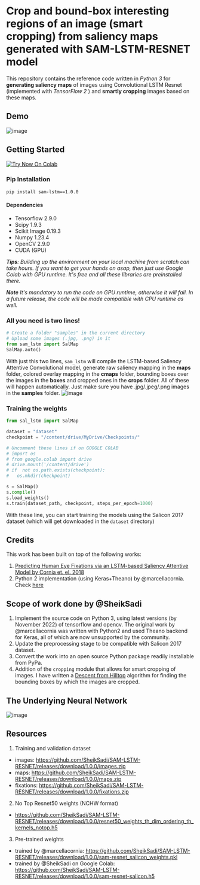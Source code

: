 # Crop and bound-box interesting regions of an image (smart cropping) from saliency maps generated with SAM-LSTM-RESNET model  
This repository contains the reference code written in *Python 3* for **generating saliency maps** of images using Convolutional LSTM Resnet (implemented with *TensorFlow 2* )  and **smartly cropping** images based on these maps.
## Demo
![image](https://github.com/SheikSadi/SheikSadi/assets/34588815/ceac1dbc-338b-48df-b90e-055bee4914d1)

## Getting Started
<a href="https://colab.research.google.com/github/SheikSadi/SAM-LSTM-RESNET/blob/master/Smart_Cropping_Images_based_on_Saliency_Mapping.ipynb" target="_parent"><img src="https://colab.research.google.com/assets/colab-badge.svg" alt="Try Now On Colab"/></a>
### Pip Installation
`pip install sam-lstm==1.0.0`
#### Dependencies
- Tensorflow 2.9.0
- Scipy 1.9.3
- Scikit Image 0.19.3
- Numpy 1.23.4
- OpenCV 2.9.0
- CUDA (GPU)

***Tips**: Building up the environment on your local machine from scratch can take hours. If you want to get your hands on asap, then just use Google Colab with GPU runtime. It's free and all these libraries are preinstalled there.*

***Note** It's mandatory to run the code on GPU runtime, otherwise it will fail. In a future release, the code will be made compatible with CPU runtime as well.*

### All you need is two lines!
```python
# Create a folder "samples" in the current directory
# Upload some images (.jpg, .png) in it
from sam_lstm import SalMap
SalMap.auto()
```

With just this two lines, `sam_lstm` will compile the  LSTM-based Saliency Attentive Convolutional model, generate raw saliency mapping in the **maps** folder, colored overlay mapping in the **cmaps** folder, bounding boxes over the images in the **boxes** and cropped ones in the **crops** folder. All of these will happen automatically. Just make sure you have .jpg/.jpeg/.png images in the **samples** folder.
![image](https://user-images.githubusercontent.com/34588815/202288598-161c4db8-586a-4e04-8bed-ff27e91595d1.png)

### Training the weights
```python
from sal_lstm import SalMap

dataset = "dataset"
checkpoint = "/content/drive/MyDrive/Checkpoints/"

# Uncomment these lines if on GOOGLE COLAB
# import os
# from google.colab import drive
# drive.mount('/content/drive')
# if  not os.path.exists(checkpoint):
#	os.mkdir(checkpoint)

s = SalMap()
s.compile()
s.load_weights()
s.train(dataset_path, checkpoint, steps_per_epoch=1000)
```
With these line, you can start training the models using the Salicon 2017 dataset (which will get downloaded in the `dataset` directory)

## Credits
This work has been built on top of the following works:
1. [Predicting Human Eye Fixations via an LSTM-based Saliency Attentive Model by Cornia et. el. 2018](http://aimagelab.ing.unimore.it/imagelab/pubblicazioni/2018-tip.pdf)
2. Python 2 implementation (using Keras+Theano) by @marcellacornia. Check [here](https://github.com/marcellacornia/sam)

## Scope of work done by @SheikSadi
1. Implement the source code on Python 3, using latest versions (by November 2022) of tensorflow and opencv. The original work by @marcellacornia was written with Python2 and used Theano backend for Keras, all of which are now unsupported by the community.
2. Update the preprocessing stage to be compatible with Salicon 2017 dataset.
3. Convert the work into an open source Python package readily installable from PyPa.
4.  Addition of the `cropping` module that allows for smart cropping of images. I have written a [Descent from Hilltop](https://gist.github.com/SheikSadi/e107c42f88a67c4113e7ca587dc3e3ce) algorithm for finding the bounding boxes by which the images are cropped.

## The Underlying Neural Network 

![image](https://user-images.githubusercontent.com/34588815/196414378-34a16d32-9ac0-4f98-a287-18e4456e8d26.png)
## Resources
1. Training and validation dataset
- images: https://github.com/SheikSadi/SAM-LSTM-RESNET/releases/download/1.0.0/images.zip
- maps: https://github.com/SheikSadi/SAM-LSTM-RESNET/releases/download/1.0.0/maps.zip
- fixations: https://github.com/SheikSadi/SAM-LSTM-RESNET/releases/download/1.0.0/fixations.zip
2. No Top Resnet50 weights (NCHW format)
- https://github.com/SheikSadi/SAM-LSTM-RESNET/releases/download/1.0.0/resnet50_weights_th_dim_ordering_th_kernels_notop.h5
3. Pre-trained weights
- trained by @marcellacornia: https://github.com/SheikSadi/SAM-LSTM-RESNET/releases/download/1.0.0/sam-resnet_salicon_weights.pkl
- trained by @SheikSadi on Google Colab:  https://github.com/SheikSadi/SAM-LSTM-RESNET/releases/download/1.0.0/sam-resnet-salicon.h5
